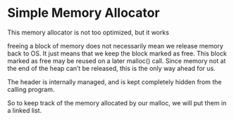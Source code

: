 # Simple Memory Allocator
This memory allocator is not too optimized, but it works


freeing a block of memory does not necessarily mean we release memory back to OS. 
It just means that we keep the block marked as free. This block marked as free may be reused on a later malloc() call. 
Since memory not at the end of the heap can’t be released, this is the only way ahead for us.

The header is internally managed, and is kept completely hidden from the calling program.


So to keep track of the memory allocated by our malloc, we will put them in a linked list.








